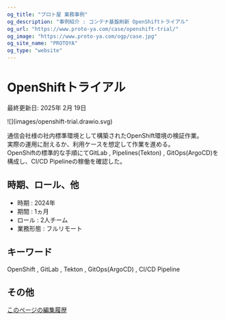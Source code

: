 ```yaml
---
og_title: "プロト屋 業務事例"
og_description: "事例紹介 : コンテナ基盤刷新 OpenShiftトライアル"
og_url: "https://www.proto-ya.com/case/openshift-trial/"
og_image: "https://www.proto-ya.com/ogp/case.jpg"
og_site_name: "PROTOYA"
og_type: "website"
---
```

# OpenShiftトライアル
<p class="update-date">最終更新日: 2025年 2月 19日</p>
![](images/openshift-trial.drawio.svg)

通信会社様の社内標準環境として構築されたOpenShift環境の検証作業。  
実際の運用に耐えるか、利用ケースを想定して作業を進める。  
OpenShiftの標準的な手順にてGitLab , Pipelines(Tekton) , GitOps(ArgoCD)を構成し、CI/CD Pipelineの稼働を確認した。

## 時期、ロール、他

- 時期 : 2024年 
- 期間 : 1ヵ月
- ロール : 2人チーム
- 業務形態 : フルリモート

## キーワード
OpenShift , GitLab , Tekton , GitOps(ArgoCD) , CI/CD Pipeline

## その他
[このページの編集履歴](https://github.com/proto-ya/protoya-mkdocs/commits/main/docs/case/openshift-trial.md)